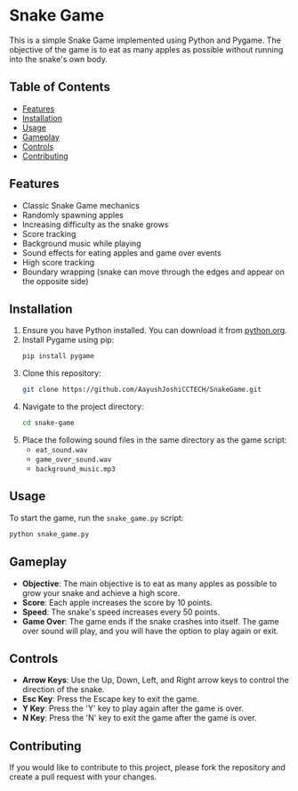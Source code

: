 # Snake Game

This is a simple Snake Game implemented using Python and Pygame. The objective of the game is to eat as many apples as possible without running into the snake's own body.

## Table of Contents
- [Features](#features)
- [Installation](#installation)
- [Usage](#usage)
- [Gameplay](#gameplay)
- [Controls](#controls)
- [Contributing](#contributing)

## Features
- Classic Snake Game mechanics
- Randomly spawning apples
- Increasing difficulty as the snake grows
- Score tracking
- Background music while playing
- Sound effects for eating apples and game over events
- High score tracking
- Boundary wrapping (snake can move through the edges and appear on the opposite side)

## Installation
1. Ensure you have Python installed. You can download it from [python.org](https://www.python.org/).
2. Install Pygame using pip:
    ```bash
    pip install pygame
    ```
3. Clone this repository:
    ```bash
    git clone https://github.com/AayushJoshiCCTECH/SnakeGame.git
    ```
4. Navigate to the project directory:
    ```bash
    cd snake-game
    ```
5. Place the following sound files in the same directory as the game script:
   - `eat_sound.wav`
   - `game_over_sound.wav`
   - `background_music.mp3`

## Usage
To start the game, run the `snake_game.py` script:
```bash
python snake_game.py
```
## Gameplay
- **Objective**: The main objective is to eat as many apples as possible to grow your snake and achieve a high score.
- **Score**: Each apple increases the score by 10 points.
- **Speed**: The snake's speed increases every 50 points.
- **Game Over**: The game ends if the snake crashes into itself. The game over sound will play, and you will have the option to play again or exit.

## Controls
- **Arrow Keys**: Use the Up, Down, Left, and Right arrow keys to control the direction of the snake.
- **Esc Key**: Press the Escape key to exit the game.
- **Y Key**: Press the 'Y' key to play again after the game is over.
- **N Key**: Press the 'N' key to exit the game after the game is over.

## Contributing
If you would like to contribute to this project, please fork the repository and create a pull request with your changes.
